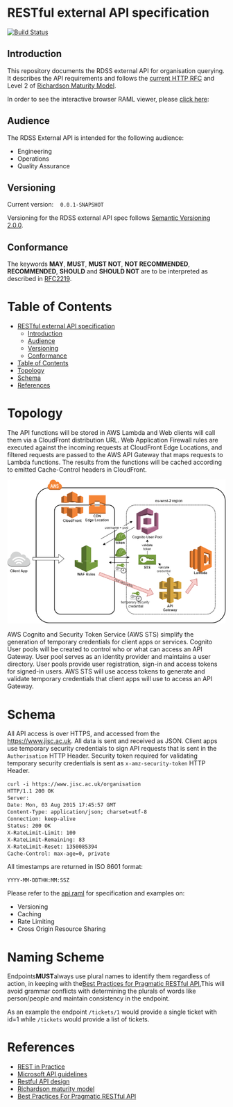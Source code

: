 # RESTful external API specification

[![Build Status](https://travis-ci.org/JiscRDSS/rdss-external-api-spec.svg?branch=master)](https://travis-ci.org/JiscRDSS/rdss-external-api-spec)

## Introduction

This repository documents the RDSS external API for organisation querying. It describes the API requirements and follows the [current HTTP RFC](https://tools.ietf.org/html/rfc7231) and Level 2 of [Richardson Maturity Model](https://martinfowler.com/articles/richardsonMaturityModel.html).

In order to see the interactive browser RAML viewer, please [click here](https://htmlpreview.github.io/?https://raw.githubusercontent.com/JiscRDSS/rdss-external-api-spec/gh-pages/index.html):

## Audience

The RDSS External API is intended for the following audience:

- Engineering
- Operations
- Quality Assurance

## Versioning

Current version:&nbsp;&nbsp;&nbsp;&nbsp;`0.0.1-SNAPSHOT`

Versioning for the RDSS external API spec follows [Semantic Versioning 2.0.0](http://semver.org/spec/v2.0.0.html).

## Conformance

The keywords **MAY**, **MUST**, **MUST NOT**, **NOT RECOMMENDED**, **RECOMMENDED**, **SHOULD** and **SHOULD NOT** are to be interpreted as described in [RFC2219](https://tools.ietf.org/html/rfc2119).

# Table of Contents

<!-- TOC orderedList:false -->

- [RESTful external API specification](#restful-external-api-specification)
    - [Introduction](#introduction)
    - [Audience](#audience)
    - [Versioning](#versioning)
    - [Conformance](#conformance)
- [Table of Contents](#table-of-contents)
- [Topology](#topology)
- [Schema](#schema)
- [References](#references)

<!-- /TOC -->

# Topology

The API functions will be stored in AWS Lambda and Web clients will call them via a CloudFront distribution URL. Web Application Firewall rules are executed against the incoming requests at CloudFront Edge Locations, and filtered requests are passed to the AWS API Gateway that maps requests to Lambda functions. The results from the functions will be cached according to emitted Cache-Control headers in CloudFront.

 <p align="center">
  <img src="topology/WAF-CDN-APIGateway-Cognito-Lambda.png"/>
 </p>

AWS Cognito and Security Token Service (AWS STS) simplify the generation of temporary credentials for client apps or services. Cognito User pools will be created to control who or what can access an API Gateway. User pool serves as an identity provider and maintains a user directory. User pools provide user registration, sign-in and access tokens for signed-in users. AWS STS will use access tokens to generate and validate temporary credentials that client apps will use to access an API Gateway.

# Schema

All API access is over HTTPS, and accessed from the https://www.jisc.ac.uk. All data is sent and received as JSON. Client apps use temporary security credentials to sign API requests that is sent in the `Authorisation` HTTP Header. Security token required for validating temporary security credentials is sent as `x-amz-security-token` HTTP Header.

```
curl -i https://www.jisc.ac.uk/organisation
HTTP/1.1 200 OK
Server:
Date: Mon, 03 Aug 2015 17:45:57 GMT
Content-Type: application/json; charset=utf-8
Connection: keep-alive
Status: 200 OK
X-RateLimit-Limit: 100
X-RateLimit-Remaining: 83
X-RateLimit-Reset: 1350085394
Cache-Control: max-age=0, private
```

All timestamps are returned in ISO 8601 format:

```
YYYY-MM-DDTHH:MM:SSZ
```

Please refer to the [api.raml](api.raml) for specification and examples on:

- Versioning
- Caching
- Rate Limiting
- Cross Origin Resource Sharing

# Naming Scheme

Endpoints**MUST**always use plural names to identify them regardless of action, in keeping with the[Best Practices for Pragmatic RESTful API.](http://www.vinaysahni.com/best-practices-for-a-pragmatic-restful-api#restful)This will avoid grammar conflicts with determining the plurals of words like person/people and maintain consistency in the endpoint. 

As an example the endpoint `/tickets/1` would provide a single ticket with id=1 while `/tickets` would provide a list of tickets. 

# References

- [REST in Practice](https://www.safaribooksonline.com/library/view/rest-in-practice/9781449383312/)
- [Microsoft API guidelines](https://github.com/Microsoft/api-guidelines/blob/master/Guidelines.md)
- [Restful API design](http://restful-api-design.readthedocs.io/en/latest/intro.html)
- [Richardson maturity model](https://martinfowler.com/articles/richardsonMaturityModel.html)
- [Best Practices For Pragmatic RESTful API](http://www.vinaysahni.com/best-practices-for-a-pragmatic-restful-api#restful)
